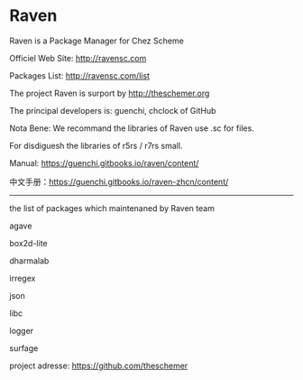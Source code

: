 # Raven
Raven is a Package Manager for Chez Scheme

Officiel Web Site: http://ravensc.com

Packages List: http://ravensc.com/list

The project Raven is surport by http://theschemer.org

The principal developers is: guenchi, chclock of GitHub

Nota Bene: We recommand the libraries of Raven use .sc for files. 

For disdiguesh the libraries of r5rs / r7rs small.


Manual: https://guenchi.gitbooks.io/raven/content/

中文手册：https://guenchi.gitbooks.io/raven-zhcn/content/


----------------------------------------------------
the list of packages which maintenaned by Raven team




agave

box2d-lite

dharmalab

irregex

json

libc

logger

surfage




project adresse: https://github.com/theschemer

